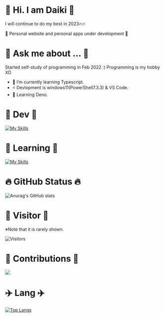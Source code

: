 # 👋 Hi. I am Daiki 👋

I will continue to do my best in 2023🔥🔥


🚧 Personal website and personal apps under development 🚧

# 💬 Ask me about ... 💬
Started self-study of programming in Feb 2022 :)
Programming is my hobby XD




- 🌱 I’m currently learning Typescript.
- ⚡ Devlopment is windows11(PowerShell7.3.3) & VS Code.
- 🚧 Learning Deno.


# :raised_hands: Dev :raised_hands:

[![My Skills](https://skillicons.dev/icons?i=neovim,vscode)](https://skillicons.dev)

# :dash: Learning :dash:

[![My Skills](https://skillicons.dev/icons?i=html,css,js,ts,rust)](https://skillicons.dev)

# 🔥 GitHub Status 🔥

![Anurag's GitHub stats](https://github-readme-stats.vercel.app/api?username=Daiki48&show_icons=true&theme=gruvbox)

<!-- [![Twitter: daiki](https://img.shields.io/twitter/follow/Daiki48engineer?style=social)](https://twitter.com/Daiki48engineer) -->

# 🏁 Visitor 🏁

※Note that it is rarely shown.

![Visitors](https://visitor-badge.glitch.me/badge?page_id=Daiki48&left_color=gray&right_color=blue)
 
# 🌟 Contributions 🌟
 
![](https://github-profile-summary-cards.vercel.app/api/cards/profile-details?username=Daiki48&theme=nord_dark)
 
# ✈️ Lang ✈️

<!-- [![Top Langs](https://github-readme-stats.vercel.app/api/top-langs/?username=Daiki48&langs_count=8)](https://github.com/Daiki48/github-readme-stats) -->

[![Top Langs](https://github-readme-stats.vercel.app/api/top-langs/?username=Daiki48&layout=compact)](https://github.com/Daiki48/github-readme-stats)


<!--
**Daiki48/Daiki48** is a ✨ _special_ ✨ repository because its `README.md` (this file) appears on your GitHub profile.

Here are some ideas to get you started:

- 🔭 I’m currently working on ...
- 🌱 I’m currently learning ...
- 👯 I’m looking to collaborate on ...
- 🤔 I’m looking for help with ...
- 💬 Ask me about ...
- 📫 How to reach me: ...
- 😄 Pronouns: ...
- ⚡ Fun fact: ...
-->
